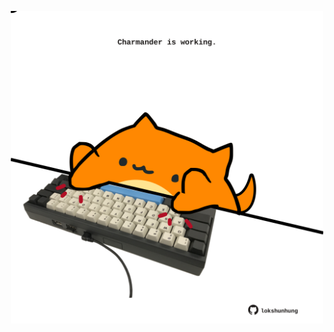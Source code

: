 <!-- built at 24/08/2022, 21:00:51 UTC -->
<p align="center">
  <img width="500" height="500" src="./ReadmeImage.svg">
</p>
